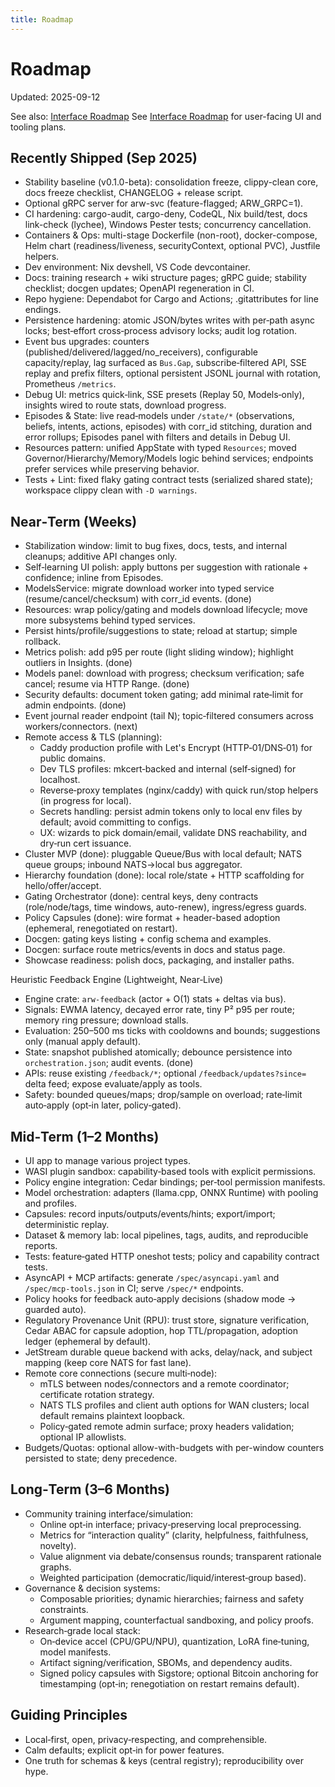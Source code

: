 ```yaml
---
title: Roadmap
---
```


# Roadmap

Updated: 2025-09-12

See also: [Interface Roadmap](INTERFACE_ROADMAP.md)
See [Interface Roadmap](INTERFACE_ROADMAP.md) for user-facing UI and tooling plans.

## Recently Shipped (Sep 2025)
- Stability baseline (v0.1.0-beta): consolidation freeze, clippy-clean core, docs freeze checklist, CHANGELOG + release script.
- Optional gRPC server for arw-svc (feature-flagged; ARW_GRPC=1).
- CI hardening: cargo-audit, cargo-deny, CodeQL, Nix build/test, docs link-check (lychee), Windows Pester tests; concurrency cancellation.
- Containers & Ops: multi-stage Dockerfile (non-root), docker-compose, Helm chart (readiness/liveness, securityContext, optional PVC), Justfile helpers.
- Dev environment: Nix devshell, VS Code devcontainer.
- Docs: training research + wiki structure pages; gRPC guide; stability checklist; docgen updates; OpenAPI regeneration in CI.
- Repo hygiene: Dependabot for Cargo and Actions; .gitattributes for line endings.
- Persistence hardening: atomic JSON/bytes writes with per‑path async locks; best‑effort cross‑process advisory locks; audit log rotation.
- Event bus upgrades: counters (published/delivered/lagged/no_receivers), configurable capacity/replay, lag surfaced as `Bus.Gap`, subscribe‑filtered API, SSE replay and prefix filters, optional persistent JSONL journal with rotation, Prometheus `/metrics`.
- Debug UI: metrics quick‑link, SSE presets (Replay 50, Models‑only), insights wired to route stats, download progress.
- Episodes & State: live read‑models under `/state/*` (observations, beliefs, intents, actions, episodes) with corr_id stitching, duration and error rollups; Episodes panel with filters and details in Debug UI.
- Resources pattern: unified AppState with typed `Resources`; moved Governor/Hierarchy/Memory/Models logic behind services; endpoints prefer services while preserving behavior.
- Tests + Lint: fixed flaky gating contract tests (serialized shared state); workspace clippy clean with `-D warnings`.

## Near‑Term (Weeks)
- Stabilization window: limit to bug fixes, docs, tests, and internal cleanups; additive API changes only.
- Self‑learning UI polish: apply buttons per suggestion with rationale + confidence; inline from Episodes.
- ModelsService: migrate download worker into typed service (resume/cancel/checksum) with corr_id events. (done)
- Resources: wrap policy/gating and models download lifecycle; move more subsystems behind typed services.
- Persist hints/profile/suggestions to state; reload at startup; simple rollback.
- Metrics polish: add p95 per route (light sliding window); highlight outliers in Insights. (done)
- Models panel: download with progress; checksum verification; safe cancel; resume via HTTP Range. (done)
- Security defaults: document token gating; add minimal rate‑limit for admin endpoints. (done)
- Event journal reader endpoint (tail N); topic‑filtered consumers across workers/connectors. (next)
- Remote access & TLS (planning):
  - Caddy production profile with Let's Encrypt (HTTP‑01/DNS‑01) for public domains.
  - Dev TLS profiles: mkcert‑backed and internal (self‑signed) for localhost.
  - Reverse‑proxy templates (nginx/caddy) with quick run/stop helpers (in progress for local).
  - Secrets handling: persist admin tokens only to local env files by default; avoid committing to configs.
  - UX: wizards to pick domain/email, validate DNS reachability, and dry‑run cert issuance.
- Cluster MVP (done): pluggable Queue/Bus with local default; NATS queue groups; inbound NATS→local bus aggregator.
- Hierarchy foundation (done): local role/state + HTTP scaffolding for hello/offer/accept.
- Gating Orchestrator (done): central keys, deny contracts (role/node/tags, time windows, auto-renew), ingress/egress guards.
- Policy Capsules (done): wire format + header-based adoption (ephemeral, renegotiated on restart).
- Docgen: gating keys listing + config schema and examples.
- Docgen: surface route metrics/events in docs and status page.
- Showcase readiness: polish docs, packaging, and installer paths.

Heuristic Feedback Engine (Lightweight, Near‑Live)
- Engine crate: `arw-feedback` (actor + O(1) stats + deltas via bus).
- Signals: EWMA latency, decayed error rate, tiny P² p95 per route; memory ring pressure; download stalls.
- Evaluation: 250–500 ms ticks with cooldowns and bounds; suggestions only (manual apply default).
- State: snapshot published atomically; debounce persistence into `orchestration.json`; audit events. (done)
- APIs: reuse existing `/feedback/*`; optional `/feedback/updates?since=` delta feed; expose evaluate/apply as tools.
- Safety: bounded queues/maps; drop/sample on overload; rate‑limit auto‑apply (opt‑in later, policy‑gated).

## Mid‑Term (1–2 Months)
- UI app to manage various project types.
- WASI plugin sandbox: capability‑based tools with explicit permissions.
- Policy engine integration: Cedar bindings; per‑tool permission manifests.
- Model orchestration: adapters (llama.cpp, ONNX Runtime) with pooling and profiles.
- Capsules: record inputs/outputs/events/hints; export/import; deterministic replay.
- Dataset & memory lab: local pipelines, tags, audits, and reproducible reports.
- Tests: feature‑gated HTTP oneshot tests; policy and capability contract tests.
- AsyncAPI + MCP artifacts: generate `/spec/asyncapi.yaml` and `/spec/mcp-tools.json` in CI; serve `/spec/*` endpoints.
- Policy hooks for feedback auto‑apply decisions (shadow mode → guarded auto).
- Regulatory Provenance Unit (RPU): trust store, signature verification, Cedar ABAC for capsule adoption, hop TTL/propagation, adoption ledger (ephemeral by default).
- JetStream durable queue backend with acks, delay/nack, and subject mapping (keep core NATS for fast lane).
- Remote core connections (secure multi‑node):
  - mTLS between nodes/connectors and a remote coordinator; certificate rotation strategy.
  - NATS TLS profiles and client auth options for WAN clusters; local default remains plaintext loopback.
  - Policy‑gated remote admin surface; proxy headers validation; optional IP allowlists.
- Budgets/Quotas: optional allow-with-budgets with per-window counters persisted to state; deny precedence.

## Long‑Term (3–6 Months)
- Community training interface/simulation:
  - Online opt‑in interface; privacy‑preserving local preprocessing.
  - Metrics for “interaction quality” (clarity, helpfulness, faithfulness, novelty).
  - Value alignment via debate/consensus rounds; transparent rationale graphs.
  - Weighted participation (democratic/liquid/interest‑group based).
- Governance & decision systems:
  - Composable priorities; dynamic hierarchies; fairness and safety constraints.
  - Argument mapping, counterfactual sandboxing, and policy proofs.
- Research‑grade local stack:
  - On‑device accel (CPU/GPU/NPU), quantization, LoRA fine‑tuning, model manifests.
  - Artifact signing/verification, SBOMs, and dependency audits.
  - Signed policy capsules with Sigstore; optional Bitcoin anchoring for timestamping (opt‑in; renegotiation on restart remains default).

## Guiding Principles
- Local‑first, open, privacy‑respecting, and comprehensible.
- Calm defaults; explicit opt‑in for power features.
- One truth for schemas & keys (central registry); reproducibility over hype.
